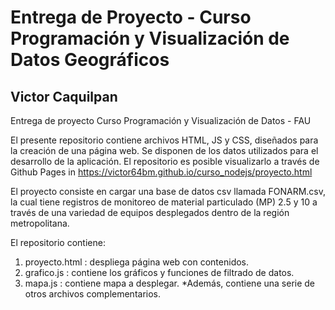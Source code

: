# Entrega de Proyecto - Curso Programación y Visualización de Datos Geográficos

## Victor Caquilpan

Entrega de proyecto Curso Programación y Visualización de Datos - FAU

El presente repositorio contiene archivos HTML, JS y CSS, diseñados para la creación de una página web. Se disponen de los datos utilizados para el desarrollo de la aplicación. El repositorio es posible visualizarlo a través de Github Pages in https://victor64bm.github.io/curso_nodejs/proyecto.html

El proyecto consiste en cargar una base de datos csv llamada FONARM.csv, la cual tiene registros de monitoreo de material particulado (MP) 2.5 y 10 a través de una variedad de equipos desplegados dentro de la región metropolitana. 

El repositorio contiene:
1) proyecto.html : despliega página web con contenidos.
2) grafico.js : contiene los gráficos y funciones de filtrado de datos.
3) mapa.js : contiene mapa a desplegar.
*Además, contiene una serie de otros archivos complementarios. 


